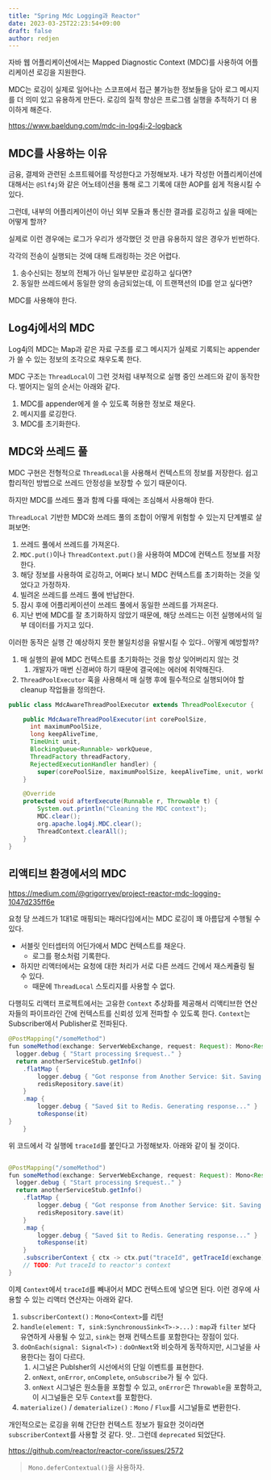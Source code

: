 ```yaml
---
title: "Spring Mdc Logging과 Reactor"
date: 2023-03-25T22:23:54+09:00
draft: false
author: redjen
---
```


자바 웹 어플리케이션에서는 Mapped Diagnostic Context (MDC)를 사용하여 어플리케이션 로깅을 지원한다.

MDC는 로깅이 실제로 일어나는 스코프에서 접근 불가능한 정보들을 담아 로그 메시지를 더 의미 있고 유용하게 만든다.
로깅의 질적 향상은 프로그램 실행을 추적하기 더 용이하게 해준다.

https://www.baeldung.com/mdc-in-log4j-2-logback

## MDC를 사용하는 이유

금융, 결제와 관련된 소프트웨어를 작성한다고 가정해보자.
내가 작성한 어플리케이션에 대해서는 `@Slf4j`와 같은 어노테이션을 통해 로그 기록에 대한 AOP를 쉽게 적용시킬 수 있다.

그런데, 내부의 어플리케이션이 아닌 외부 모듈과 통신한 결과를 로깅하고 싶을 때에는 어떻게 할까?

실제로 이런 경우에는 로그가 우리가 생각했던 것 만큼 유용하지 않은 경우가 빈번하다.

각각의 전송이 실행되는 것에 대해 트래킹하는 것은 어렵다.
1. 송수신되는 정보의 전체가 아닌 일부분만 로깅하고 싶다면?
2. 동일한 쓰레드에서 동일한 양의 송금되었는데, 이 트랜잭션의 ID를 얻고 싶다면?

MDC를 사용해야 한다.

## Log4j에서의 MDC

Log4j의 MDC는 Map과 같은 자료 구조를 로그 메시지가 실제로 기록되는 appender가 쓸 수 있는 정보의 조각으로 채우도록 한다.

MDC 구조는 `ThreadLocal`이 그런 것처럼 내부적으로 실행 중인 쓰레드와 같이 동작한다. 벌어지는 일의 순서는 아래와 같다.
1. MDC를 appender에게 쓸 수 있도록 허용한 정보로 채운다.
2. 메시지를 로깅한다.
3. MDC를 초기화한다.

## MDC와 쓰레드 풀

MDC 구현은 전형적으로 `ThreadLocal`을 사용해서 컨텍스트의 정보를 저장한다. 쉽고 합리적인 방법으로 쓰레드 안정성을 보장할 수 있기 때문이다. 

하지만 MDC를 쓰레드 풀과 함께 다룰 때에는 조심해서 사용해야 한다.

`ThreadLocal` 기반한 MDC와 쓰레드 풀의 조합이 어떻게 위험할 수 있는지 단계별로 살펴보면:
1. 쓰레드 풀에서 쓰레드를 가져온다.
2. `MDC.put()`이나 `ThreadContext.put()`을 사용하여 MDC에 컨텍스트 정보를 저장한다.
3. 해당 정보를 사용하여 로깅하고, 어쩌다 보니 MDC 컨텍스트를 초기화하는 것을 잊었다고 가정하자.
4. 빌려온 쓰레드를 쓰레드 풀에 반납한다.
5. 잠시 후에 어플리케이션이 쓰레드 풀에서 동일한 쓰레드를 가져온다.
6. 지난 번에 MDC를 잘 초기화하지 않았기 때문에, 해당 쓰레드는 이전 실행에서의 일부 데이터를 가지고 있다.

이러한 동작은 실행 간 예상하지 못한 불일치성을 유발시킬 수 있다.. 어떻게 예방할까?

1. 매 실행의 끝에 MDC 컨텍스트를 초기화하는 것을 항상 잊어버리지 않는 것
   1. 개발자가 매번 신경써야 하기 때문에 결국에는 에러에 취약해진다.
2. `ThreadPoolExecutor` 훅을 사용해서 매 실행 후에 필수적으로 실행되어야 할 cleanup 작업들을 정의한다.

```java
public class MdcAwareThreadPoolExecutor extends ThreadPoolExecutor {

    public MdcAwareThreadPoolExecutor(int corePoolSize, 
      int maximumPoolSize, 
      long keepAliveTime, 
      TimeUnit unit, 
      BlockingQueue<Runnable> workQueue, 
      ThreadFactory threadFactory, 
      RejectedExecutionHandler handler) {
        super(corePoolSize, maximumPoolSize, keepAliveTime, unit, workQueue, threadFactory, handler);
    }

    @Override
    protected void afterExecute(Runnable r, Throwable t) {
        System.out.println("Cleaning the MDC context");
        MDC.clear();
        org.apache.log4j.MDC.clear();
        ThreadContext.clearAll();
    }
}
```

## 리액티브 환경에서의 MDC

https://medium.com/@grigorryev/project-reactor-mdc-logging-1047d235ff6e

요청 당 쓰레드가 1대1로 매핑되는 패러다임에서는 MDC 로깅이 꽤 아름답게 수행될 수 있다. 
- 서블릿 인터셉터의 어딘가에서 MDC 컨텍스트를 채운다.
  - 로그를 평소처럼 기록한다.
- 하지만 리액터에서는 요청에 대한 처리가 서로 다른 쓰레드 간에서 재스케쥴링 될 수 있다.
  - 때문에 `ThreadLocal` 스토리지를 사용할 수 없다.

다행히도 리액터 프로젝트에서는 고유한 `Context` 추상화를 제공해서 리액티브한 연산자들의 파이프라인 간에 컨텍스트를 신뢰성 있게 전파할 수 있도록 한다. `Context`는 Subscriber에서 Publisher로 전파된다.

```java
@PostMapping("/someMethod")
fun someMethod(exchange: ServerWebExchange, request: Request): Mono<Response> {
  logger.debug { "Start processing $request.." }
  return anotherServiceStub.getInfo()
    .flatMap {
        logger.debug { "Got response from Another Service: $it. Saving to Redis..." }
        redisRepository.save(it)
    }
    .map {
        logger.debug { "Saved $it to Redis. Generating response..." }
        toResponse(it)
}
    }
```

위 코드에서 각 실행에 `traceId`를 붙인다고 가정해보자. 아래와 같이 될 것이다.

```java

@PostMapping("/someMethod")
fun someMethod(exchange: ServerWebExchange, request: Request): Mono<Response> {
  logger.debug { "Start processing $request.." }
  return anotherServiceStub.getInfo()
    .flatMap {
        logger.debug { "Got response from Another Service: $it. Saving to Redis..." }
        redisRepository.save(it)
    }
    .map {
        logger.debug { "Saved $it to Redis. Generating response..." }
        toResponse(it)
    }
    .subscriberContext { ctx -> ctx.put("traceId", getTraceId(exchange)) } 
    // TODO: Put traceId to reactor's context
}
```

이제 `Context`에서 `traceId`를 빼내어서 MDC 컨텍스트에 넣으면 된다. 이런 경우에 사용할 수 있는 리액터 연산자는 아래와 같다.

1. `subscriberContext()` : `Mono<Context>`를 리턴
2. `handle(element: T, sink:SynchronousSink<T>->...)` : `map`과 `filter` 보다 유연하게 사용될 수 있고, `sink`는 현재 컨텍스트를 포함한다는 장점이 있다.
3. `doOnEach(signal: Signal<T>)` : `doOnNext`와 비슷하게 동작하지만, 시그널을 사용한다는 점이 다르다.
   1. 시그널은 Publsher의 시선에서의 단일 이벤트를 표현한다.
   2. `onNext`, `onError`, `onComplete`, `onSubscribe`가 될 수 있다.
   3. `onNext` 시그널은 원소들을 포함할 수 있고, `onError`은 `Throwable`을 포함하고, 이 시그널들은 모두 `Context`를 포함한다.
4. `materialize()` / `dematerialize()` : `Mono` / `Flux`를 시그널들로 변환한다.

개인적으로는 로깅을 위해 간단한 컨텍스트 정보가 필요한 것이라면 `subscriberContext`를 사용할 것 같다. 앗.. 그런데 `deprecated` 되었단다.

https://github.com/reactor/reactor-core/issues/2572

> `Mono.deferContextual()`을 사용하자.
